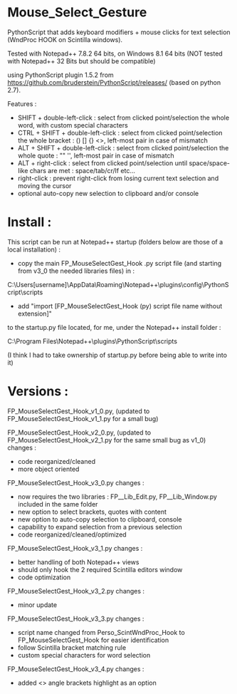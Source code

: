 # Mouse_Select_Gesture

PythonScript that adds keyboard modifiers + mouse clicks for text selection (WndProc HOOK on Scintilla windows).

Tested with Notepad++ 7.8.2 64 bits, on Windows 8.1 64 bits (NOT tested with Notepad++ 32 Bits but should be compatible)

using PythonScript plugin 1.5.2 from https://github.com/bruderstein/PythonScript/releases/ (based on python 2.7).


Features :
  * SHIFT + double-left-click			: select from clicked point/selection the whole word, with custom special characters
  * CTRL + SHIFT + double-left-click	: select from clicked point/selection the whole bracket : () [] {} <>, left-most pair in case of mismatch
  * ALT + SHIFT + double-left-click	: select from clicked point/selection the whole quote : "" '', left-most pair in case of mismatch
  * ALT + right-click					: select from clicked point/selection until space/space-like chars are met : space/tab/cr/lf etc...
  * right-click						: prevent right-click from losing current text selection and moving the cursor
  * optional auto-copy new selection to clipboard and/or console


# Install :

This script can be run at Notepad++ startup (folders below are those of a local installation) : 

* copy the main FP_MouseSelectGest_Hook .py script file (and starting from v3_0 the needed libraries files) in :

C:\Users\[username]\AppData\Roaming\Notepad++\plugins\config\PythonScript\scripts

* add "import [FP_MouseSelectGest_Hook (py) script file name without extension]"

to the startup.py file located, for me, under the Notepad++ install folder :

C:\Program Files\Notepad++\plugins\PythonScript\scripts

(I think I had to take ownership of startup.py before being able to write into it)


# Versions :

FP_MouseSelectGest_Hook_v1_0.py, (updated to FP_MouseSelectGest_Hook_v1_1.py for a small bug)

FP_MouseSelectGest_Hook_v2_0.py, (updated to FP_MouseSelectGest_Hook_v2_1.py for the same small bug as v1_0)
changes :
* code reorganized/cleaned
* more object oriented

FP_MouseSelectGest_Hook_v3_0.py
changes :
* now requires the two libraries : FP__Lib_Edit.py, FP__Lib_Window.py included in the same folder
* new option to select brackets, quotes with content
* new option to auto-copy selection to clipboard, console
* capability to expand selection from a previous selection
* code reorganized/cleaned/optimized

FP_MouseSelectGest_Hook_v3_1.py
changes :
* better handling of both Notepad++ views
* should only hook the 2 required Scintilla editors window
* code optimization

FP_MouseSelectGest_Hook_v3_2.py
changes :
* minor update

FP_MouseSelectGest_Hook_v3_3.py
changes :
* script name changed from Perso_ScintWndProc_Hook to FP_MouseSelectGest_Hook for easier identification
* follow Scintilla bracket matching rule
* custom special characters for word selection

FP_MouseSelectGest_Hook_v3_4.py
changes :
* added <> angle brackets highlight as an option
